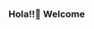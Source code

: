 ### Hola!!👋 Welcome 
<!--
###**euphorichubbbb/euphorichubbbb**### 

👋 Hey there! I'm a CS enthusiast on a mission to conquer the digital realm, one elegant algorithm at a time!

- 🔭 In this vast world of web development, I speak the languages of HTML, CSS, and JavaScript fluently. But my coding repertoire expands beyond front-end sorcery. I wield the power of Python, Java, and C++ to conquer the realms of back-end development and algorithmic wizardry.

- 🌱 While I'm a prospective physical science major, I often find myself carried away by a smorgasbord of intellectual curiosities, which I explore by meandering through obscure Wikipedia pages. I love to read fantasy novels in my free time, and this combination of science and imagination inspires me for scientific writing. Besides this, I have always been enthralled by both Physics and Math and have taken part in Mathematics and Physics competitions.

- 🤔 Currently, the potential of AI has always fascinated me, so I'm immersing myself in the captivating field of machine learning. From understanding the fundamentals of neural networks and deep learning to exploring frameworks like TensorFlow and PyTorch, I'm training models and unraveling the mysteries of intelligent algorithms.

🌟 Join me on my coding adventures as I share my projects, insights, and discoveries. Let's collaborate and create amazing software solutions together!

-->


